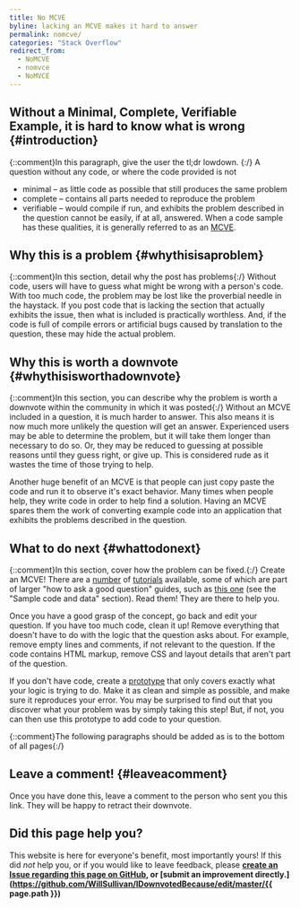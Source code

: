 ```yaml
---
title: No MCVE
byline: lacking an MCVE makes it hard to answer
permalink: nomcve/
categories: "Stack Overflow"
redirect_from:
  - NoMCVE
  - nomvce
  - NoMVCE
---
```

## Without a Minimal, Complete, Verifiable Example, it is hard to know what is wrong {#introduction}
{::comment}In this paragraph, give the user the tl;dr lowdown. {:/}
A question without any code, or where the code provided is not
 * minimal – as little code as possible that still produces the same problem
 * complete – contains all parts needed to reproduce the problem
 * verifiable – would compile if run, and exhibits the problem described in the question
cannot be easily, if at all, answered.
When a code sample has these qualities, it is generally referred to as an [MCVE](https://stackoverflow.com/help/mcve).

## Why this is a problem {#whythisisaproblem}
{::comment}In this section, detail why the post has problems{:/}
Without code, users will have to guess what might be wrong with a person's code. With too much code, the problem may be lost like the proverbial needle in the haystack. If you post code that is lacking the section that actually exhibits the issue, then what is included is practically worthless. And, if the code is full of compile errors or artificial bugs caused by translation to the question, these may hide the actual problem.

## Why this is worth a downvote {#whythisisworthadownvote}
{::comment}In this section, you can describe why the problem is worth a downvote within the community in which it was posted{:/}
Without an MCVE included in a question, it is much harder to answer. This also means it is now much more unlikely the question will get an answer. Experienced users may be able to determine the problem, but it will take them longer than necessary to do so. Or, they may be reduced to guessing at possible reasons until they guess right, or give up. This is considered rude as it wastes the time of those trying to help.

Another huge benefit of an MCVE is that people can just copy paste the code and run it to observe it's exact behavior. Many times when people help, they write code in order to help find a solution. Having an MCVE spares them the work of converting example code into an application that exhibits the problems described in the question.

## What to do next {#whattodonext}
{::comment}In this section, cover how the problem can be fixed.{:/}
Create an MCVE!  There are a [number](https://stackoverflow.com/help/mcve) of [tutorials](http://www.sscce.org/) available, some of which are part of larger "how to ask a good question" guides, such as [this one](https://codeblog.jonskeet.uk/2010/08/29/writing-the-perfect-question/) (see the "Sample code and data" section). Read them! They are there to help you.

Once you have a good grasp of the concept, go back and edit your question. If you have too much code, clean it up! Remove everything that doesn't have to do with the logic that the question asks about. For example, remove empty lines and comments, if not relevant to the question. If the code contains HTML markup, remove CSS and layout details that aren't part of the question. 

If you don't have code, create a [prototype](https://en.wikipedia.org/wiki/Software_prototyping) that only covers exactly what your logic is trying to do. Make it as clean and simple as possible, and make sure it reproduces your error. You may be surprised to find out that you discover what your problem was by simply taking this step! But, if not, you can then use this prototype to add code to your question.

{::comment}The following paragraphs should be added as is to the bottom of all pages{:/}
## Leave a comment! {#leaveacomment}
Once you have done this, leave a comment to the person who sent you this link. They will be happy to retract their downvote.

## Did this page help you?
This website is here for everyone's benefit, most importantly yours! If this did <i>not</i> help you, or if you would
like to leave feedback, please **[create an Issue regarding this page on GitHub,](https://github.com/WillSullivan/IDownvotedBecause/issues/new) or [submit an improvement directly.](https://github.com/WillSullivan/IDownvotedBecause/edit/master/{{ page.path }})**

